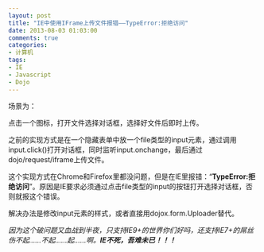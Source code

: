 ```yaml
---
layout: post
title: "IE中使用IFrame上传文件报错——TypeError:拒绝访问"
date: 2013-08-03 01:03:00
comments: true
categories:
- 计算机
tags:
- IE
- Javascript
- Dojo
---
```

场景为：

点击一个图标，打开文件选择对话框，选择好文件后即时上传。

之前的实现方式是在一个隐藏表单中放一个file类型的input元素，通过调用input.click()打开对话框，同时监听input.onchange，最后通过dojo/request/iframe上传文件。

这个实现方式在Chrome和Firefox里都没问题，但是在IE里报错：“**TypeError:拒绝访问**”。原因是IE要求必须通过点击file类型的input的按钮打开选择对话框，否则就报这个错误。

解决办法是修改input元素的样式，或者直接用dojox.form.Uploader替代。

_因为这个破问题又血战到半夜，只支持IE9+的世界你们好吗，还支持IE7+的屌丝伤不起……不起……起……啊。**IE不死，吾难未已！！！**_
